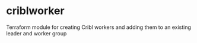 # criblworker
Terraform module for creating Cribl workers and adding them to an existing leader and worker group
